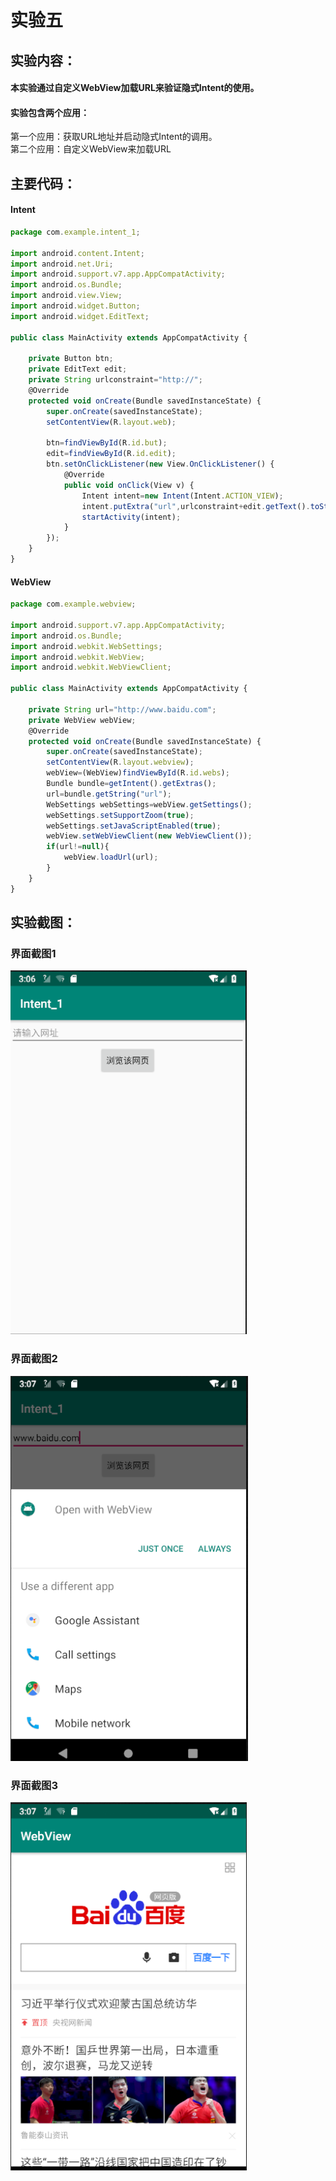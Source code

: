 # 实验五
## **实验内容：**   
#### 本实验通过自定义WebView加载URL来验证隐式Intent的使用。
#### 实验包含两个应用： 
第一个应用：获取URL地址并启动隐式Intent的调用。  
第二个应用：自定义WebView来加载URL
## **主要代码：**  
#### Intent
```javascript
package com.example.intent_1;

import android.content.Intent;
import android.net.Uri;
import android.support.v7.app.AppCompatActivity;
import android.os.Bundle;
import android.view.View;
import android.widget.Button;
import android.widget.EditText;

public class MainActivity extends AppCompatActivity {

    private Button btn;
    private EditText edit;
    private String urlconstraint="http://";
    @Override
    protected void onCreate(Bundle savedInstanceState) {
        super.onCreate(savedInstanceState);
        setContentView(R.layout.web);

        btn=findViewById(R.id.but);
        edit=findViewById(R.id.edit);
        btn.setOnClickListener(new View.OnClickListener() {
            @Override
            public void onClick(View v) {
                Intent intent=new Intent(Intent.ACTION_VIEW);
                intent.putExtra("url",urlconstraint+edit.getText().toString());
                startActivity(intent);
            }
        });
    }
}

``` 
#### WebView
```javascript
package com.example.webview;

import android.support.v7.app.AppCompatActivity;
import android.os.Bundle;
import android.webkit.WebSettings;
import android.webkit.WebView;
import android.webkit.WebViewClient;

public class MainActivity extends AppCompatActivity {

    private String url="http://www.baidu.com";
    private WebView webView;
    @Override
    protected void onCreate(Bundle savedInstanceState) {
        super.onCreate(savedInstanceState);
        setContentView(R.layout.webview);
        webView=(WebView)findViewById(R.id.webs);
        Bundle bundle=getIntent().getExtras();
        url=bundle.getString("url");
        WebSettings webSettings=webView.getSettings();
        webSettings.setSupportZoom(true);
        webSettings.setJavaScriptEnabled(true);
        webView.setWebViewClient(new WebViewClient());
        if(url!=null){
            webView.loadUrl(url);
        }
    }
}

```
## **实验截图：**
### 界面截图1
![Alt](https://github.com/CunmingChen/WebView-Intent/blob/master/Intent_1/pic1.png?raw=true#pic_center)
### 界面截图2 
![Alt](https://github.com/CunmingChen/WebView-Intent/blob/master/Intent_1/pic2.png?raw=true#pic_center)
### 界面截图3 
![Alt](https://github.com/CunmingChen/WebView-Intent/blob/master/Intent_1/pic3.png?raw=true#pic_center)  
 
